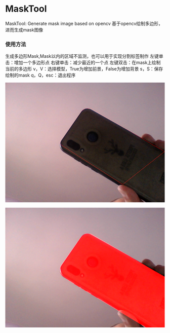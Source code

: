 # MaskTool
MaskTool: Generate mask image based on opencv 基于opencv绘制多边形，进而生成mask图像

### 使用方法
生成多边形Mask,Mask以内的区域不监测，也可以用于实现分割标签制作
左键单击：增加一个多边形点
右键单击：减少最近的一个点
左键双击：在mask上绘制当前的多边形
v，V：选择模型，True为增加前景，False为增加背景
s，S：保存绘制的mask
q，Q，esc：退出程序

![image](https://github.com/chexqi/MaskTool/blob/master/1.png)

![image](https://github.com/chexqi/MaskTool/blob/master/2.png)